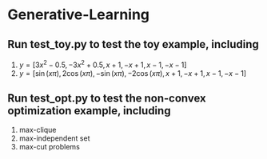 # Generative-Learning

## Run test_toy.py to test the toy example, including 
1. $y = [3x^2 - 0.5, -3x^2 + 0.5, x + 1, -x + 1, x - 1, -x - 1]$
2. $y=[\sin(x \pi), 2\cos(x  \pi), -\sin(x  \pi), -2\cos(x \pi), x + 1, -x + 1, x - 1, -x - 1]$

## Run test_opt.py to test the non-convex optimization example, including 
1. max-clique
2. max-independent set
3. max-cut problems